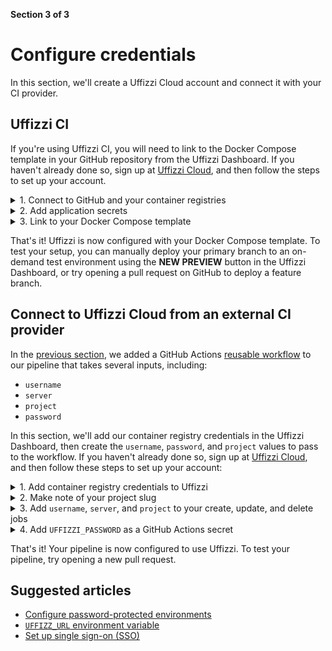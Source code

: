 **Section 3 of 3**  
# Configure credentials

In this section, we'll create a Uffizzi Cloud account and connect it with your CI provider.

## Uffizzi CI

If you're using Uffizzi CI, you will need to link to the Docker Compose template in your GitHub repository from the Uffizzi Dashboard. If you haven't already done so, sign up at [Uffizzi Cloud](https://app.uffizzi.com/sign_up), and then follow the steps to set up your account.

<details><summary>1. Connect to GitHub and your container registries</summary>
<p>In <b>Step 3 of 4</b> of the account setup guide, you are asked to connect to various external services. Select <b>Sign in to GitHub</b> to install the Uffizzi app in your GitHub account, then grant Uffizzi access to the repositories you want to deploy. If the Docker Compose template you created in <a href="../docker-compose-template">Section 1</a> references images stored in a private container registry, add those credentials in this step, as indicated in the screenshot below:
</p>
<img src="../../assets/images/configure-repositories.png">  
<hr>
<p>If you need to make changes to your GitHub credentials in the Uffizzi Dashboard, navigate to <b>Settings</b> > <b>Integrations</b> > <b>GitHub</b> > <b>CONFIGURE/DISCONNECT</b>.</p>
<img src="../../assets/images/settings-integrations-github.png">  
<hr>
<p>Similarly, you can manage the Uffizzi app installation from GitHub by navigating to <b>Settings</b> > <b>Applications</b> > <b>Uffizzi Cloud</b> > <b>Configure</b></p>
<img src="../../assets/images/github-apps-configure.png">
<hr>
</details>

<details><summary>2. Add application secrets</summary>
<p>If your compose file includes [application secrets](https://docs.uffizzi.com/references/compose-spec/#secrets), such as database credentials, you can add them in the Uffizzi Dashboard. Navigate to your project, then select <b>Specs</b> > <b>Secrets</b> > <b>NEW SECRET</b>. This will open a modal, where you can input your secrets as <code>NAME=VALUE</code> pairs. Be sure to add one secret per line, separatedy by <code>=</code> with no white spaces.
</p>
<img src="../../assets/images/settings-secrets.png">  
<hr>
<img src="../../assets/images/add-secrets.png">  
<hr>
<p>Once the secrets are saved, you will not be able to view or edit their values. To make changes to a secret, first delete the old secret, then create a new one.
</details>

<details><summary>3. Link to your Docker Compose template</summary>
<p>In this final step, we'll link to our Docker Compose template that's stored in our GitHub repository. To do this, navigate to your project, then select <b>Specs</b> > <b>Compose</b> > <b>NEW COMPOSE</b>. Next, select the repository, branch (typically this is the branch you open pull requests against), and name of the compose file. Finally, select <b>VALIDATE & SAVE</b>.
</p>
<img src="../../assets/images/link-to-compose-file.png"> 
<hr>
<p>Note, if you did not add your secrets as described in the previous step, you will see a validation error with a link to add your secretes.</p>
<img src="../../assets/images/compose-validation-error-secret-not-found.png">  
<hr>
<p>Once your compose file has been successfully added, you will see it in the Uffizzi Dashboard with a link to its source on GitHub. Any changes you make to this compose file on GitHub will be synced in the Uffizzi Dashboard.</p>
<img src="../../assets/images/linked-compose-file.png">
<hr>
</details>

That's it! Uffizzi is now configured with your Docker Compose template. To test your setup, you can manually deploy your primary branch to an on-demand test environment using the **NEW PREVIEW** button in the Uffizzi Dashboard, or try opening a pull request on GitHub to deploy a feature branch.

## Connect to Uffizzi Cloud from an external CI provider

In the [previous section](integrate-with-ci.md), we added a GitHub Actions [reusable workflow](https://github.com/UffizziCloud/preview-action/blob/master/.github/workflows/reusable.yaml) to our pipeline that takes several inputs, including:

  * `username`
  * `server`
  * `project`
  * `password`

In this section, we'll add our container registry credentials in the Uffizzi Dashboard, then create the `username`, `password`, and `project` values to pass to the workflow. If you haven't already done so, sign up at [Uffizzi Cloud](https://app.uffizzi.com/sign_up), and then follow these steps to set up your account:

<details><summary>1. Add container registry credentials to Uffizzi</summary>
<p>How you add container registry credentials to Uffizzi depends on your registry of choice.</p>

<h4>GHCR</h4>

<p>If you use GitHub Container Registry (ghcr.io), you will need to generate a <a href="https://docs.github.com/en/authentication/keeping-your-account-and-data-secure/creating-a-personal-access-token">GitHub personal access token</a> with access to the <code>read:packages</code> scope. Once this token is generated, <a href="https://docs.github.com/en/actions/security-guides/encrypted-secrets#creating-encrypted-secrets-for-a-repository">add it as a GitHub repository secret</a>, then pass this value to the <a href="https://github.com/UffizziCloud/preview-action/blob/master/.github/workflows/reusable.yaml">reusable workflow</a> using the <code>personal-access-token</code> parameter, as described in the <a href="../integrate-with-ci#reusable-workflow">previous section</a>.</p>

``` yaml
    secrets:
      personal-access-token: ${{ secrets.GHCR_ACCESS_TOKEN }}
```

<h4>ECR, ACR, GCR, Docker Hub</h4>

<p>If you use Amazon ECR, Azure Container Registry (ACR), Google Container Registry (GCR), or Docker Hub, you should add your credentials as <a href="https://docs.github.com/en/actions/security-guides/encrypted-secrets#creating-encrypted-secrets-for-a-repository">GitHub repository secrets</a>. In the highlighted example below, <code>AWS_ACCESS_KEY_ID</code> and <code>AWS_SECRET_ACCESS_KEY</code> are used:</p>

    ``` yaml title=".github/workflows/ci.yml" hl_lines="15 16"
    [...]

    jobs:
      # Build and push app image
      build-app:
        name: Build and Push `app`
      runs-on: ubuntu-latest
      outputs:
        tags: ${{ steps.meta.outputs.tags }}
      steps:
        - name: Login to ECR
          uses: docker/login-action@v2
          with:
            registry: 263049488290.dkr.ecr.us-east-1.amazonaws.com
            username: ${{ secrets.AWS_ACCESS_KEY_ID }}
            password: ${{ secrets.AWS_SECRET_ACCESS_KEY }}
        - name: Checkout git repo
          uses: actions/checkout@v3
        - name: Docker metadata
          id: meta
          uses: docker/metadata-action@v3
          with:
            images: 263049488290.dkr.ecr.us-east-1.amazonaws.com/app
        - name: Build and Push Image to ECR
          uses: docker/build-push-action@v2
          with:
            push: true
            tags: ${{ steps.meta.outputs.tags }}
            labels: ${{ steps.meta.outputs.labels }}
            context: ./app
    
      [...]

    ```

<p>Now, we need to add these same credentials in the Uffizzi Dashboard. In <b>Step 3 of 4</b> of the account setup guide, you are asked to connect to various external services, as shown below. Select the <b>Sign in</b> option for your registry provider(s) of choice, then enter your credentials. For example, to add <code>AWS_ACCESS_KEY_ID</code> and <code>AWS_SECRET_ACCESS_KEY</code>, select <b>Sign in to Amazon Elastic Container Registry</b>.</p> 
<img src="../../assets/images/add-container-registry-credentials.png">
<hr>
<p>After account setup, you can make changes to your credentials by selecting <b>Menu</b> (three horizontal lines) > <b>Settings</b> > <b>Integrations</b> > <b>CONFIGURE/DISCONNECT</b>.</p>
<img src="../../assets/images/settings-integrations-container-registries.png">
<hr>
</details>

<details><summary>2. Make note of your project slug</summary>
<p>In <b>Step 4 of 4</b>, make note of the project slug when creating your project. You will need it to set the <code>project</code> parameter of the <code>deploy-uffizzi-preview</code> and <code>delete-uffizzi-preview</code> jobs of your pipeline that we configured in the <a href="../integrate-with-ci#reusable-workflow">previous section</a>. A project slug is URL-compatible ID used to uniquely identify your project. This can be seen highlighted in the image below. You can also find the project slug on the Project Settings page, as shown in the second image below. 
</p>
<img src="../../assets/images/project-slug.png">  
<hr>
<img src="../../assets/images/project-settings-slug.png">  
</details>

<details><summary>3. Add <code>username</code>, <code>server</code>, and <code>project</code> to your create, update, and delete jobs</summary>
<p>Back in GitHub Actions, input your Uffizzi <code>username</code> (i.e. email address), <code>server</code> (https://app.uffizzi.com), and <code>project</code> slug values into the deploy and delete jobs, as highlighted below:

    ``` yaml title=".github/workflows/ci.yml" hl_lines="14 15 16 34 35 36"
    name: Build images and deploy with Uffizzi

      [...]

      # Create and update test environments with Uffizzi
      deploy-uffizzi-preview:
        name: Use Remote Workflow to Preview on Uffizzi
        needs: render-compose-file
        uses: UffizziCloud/preview-action/.github/workflows/reusable.yaml@v2.1.0
        if: ${{ github.event_name == 'pull_request' && github.event.action != 'closed' }}
        with:
          compose-file-cache-key: ${{ needs.render-compose-file.outputs.compose-file-cache-key }}
          compose-file-cache-path: docker-compose.rendered.yml
          username: foo@example.com
          server: https://app.uffizzi.com
          project: my-application
        secrets:
          password: ${{ secrets.UFFIZZI_PASSWORD }}
          personal-access-token: ${{ secrets.GHCR_ACCESS_TOKEN }}
          url-username: admin
          url-password: ${{ secrets.URL_PASSWORD }}
        permissions:
          contents: read
          pull-requests: write

      # Delete test environments with Uffizzi
      delete-uffizzi-preview:
        name: Use Remote Workflow to Delete an Existing Preview
        uses: UffizziCloud/preview-action/.github/workflows/reusable.yaml@v2.1.0
        if: ${{ github.event_name == 'pull_request' && github.event.action == 'closed' }}
        with:
          compose-file-cache-key: ''
          compose-file-cache-path: docker-compose.rendered.yml
          username: foo@example.com
          server: https://app.uffizzi.com
          project: my-application
        secrets:
          password: ${{ secrets.UFFIZZI_PASSWORD }}
        permissions:
          contents: read
          pull-requests: write
    ```
</p>
</details>

<details><summary>4. Add <code>UFFIZZI_PASSWORD</code> as a GitHub Actions secret</summary>
<p>In GitHub, navigate to your repository, then select <b>Settings</b> > <b>Secrets</b> > <b>Actions</b> > <b>New repository secret</b>.</p>

<img src="../../assets/images/github-actions-secrets.png">
<hr>
<p>For the name, enter <code>UFFIZZI_PASSWORD</code>. For the value, enter your Uffizzi account password. Then select <b>Add secret</b>. After your secret is added here, you can update or remove it, but you will not be able to view the plaintext again within GitHub.

<img src="../../assets/images/github-add-secret.png">
<hr>
<p>Once your secret has been added, you should see it stored as a new repository secret.</p>
<img src="../../assets/images/github-repository-secrets.png">
<hr>
<p><code>UFFIZZI_PASSWORD</code> is now available to the reusable workflow via:</p>
``` yaml
    secrets:
      password: ${{ secrets.UFFIZZI_PASSWORD }}
```
</details>

That's it! Your pipeline is now configured to use Uffizzi. To test your pipeline, try opening a new pull request.

## Suggested articles

* [Configure password-protected environments](password-protected.md) 
* [`UFFIZZ_URL` environment variable](../references/uffizzi-environment-variables.md)
* [Set up single sign-on (SSO)](single-sign-on.md)
